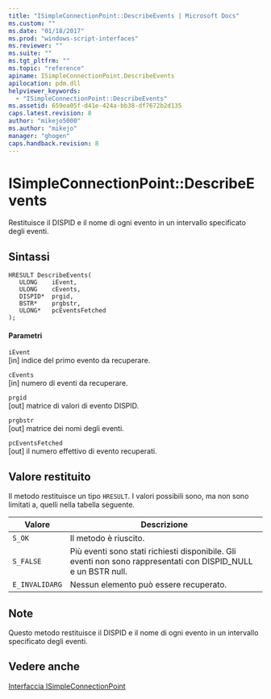 ```yaml
---
title: "ISimpleConnectionPoint::DescribeEvents | Microsoft Docs"
ms.custom: ""
ms.date: "01/18/2017"
ms.prod: "windows-script-interfaces"
ms.reviewer: ""
ms.suite: ""
ms.tgt_pltfrm: ""
ms.topic: "reference"
apiname: ISimpleConnectionPoint.DescribeEvents
apilocation: pdm.dll
helpviewer_keywords: 
  - "ISimpleConnectionPoint::DescribeEvents"
ms.assetid: 659ea05f-d41e-424a-bb38-df7672b2d135
caps.latest.revision: 8
author: "mikejo5000"
ms.author: "mikejo"
manager: "ghogen"
caps.handback.revision: 8
---
```

# ISimpleConnectionPoint::DescribeEvents
Restituisce il DISPID e il nome di ogni evento in un intervallo specificato degli eventi.  
  
## Sintassi  
  
```  
HRESULT DescribeEvents(  
   ULONG    iEvent,  
   ULONG    cEvents,  
   DISPID*  prgid,  
   BSTR*    prgbstr,  
   ULONG*   pcEventsFetched  
);  
```  
  
#### Parametri  
 `iEvent`  
 \[in\] indice del primo evento da recuperare.  
  
 `cEvents`  
 \[in\] numero di eventi da recuperare.  
  
 `prgid`  
 \[out\] matrice di valori di evento DISPID.  
  
 `prgbstr`  
 \[out\] matrice dei nomi degli eventi.  
  
 `pcEventsFetched`  
 \[out\] il numero effettivo di evento recuperati.  
  
## Valore restituito  
 Il metodo restituisce un tipo `HRESULT`.  I valori possibili sono, ma non sono limitati a, quelli nella tabella seguente.  
  
|Valore|Descrizione|  
|------------|-----------------|  
|`S_OK`|Il metodo è riuscito.|  
|`S_FALSE`|Più eventi sono stati richiesti disponibile.  Gli eventi non sono rappresentati con DISPID\_NULL e un BSTR null.|  
|`E_INVALIDARG`|Nessun elemento può essere recuperato.|  
  
## Note  
 Questo metodo restituisce il DISPID e il nome di ogni evento in un intervallo specificato degli eventi.  
  
## Vedere anche  
 [Interfaccia ISimpleConnectionPoint](../../winscript/reference/isimpleconnectionpoint-interface.md)